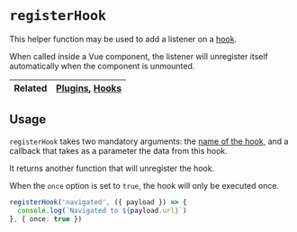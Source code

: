 # `registerHook`

This helper function may be used to add a listener on a [hook](../../guide/hooks.md).

When called inside a Vue component, the listener will unregister itself automatically when the component is unmounted.

| Related | [Plugins](../../guide/plugins.md), [Hooks](../../guide/hooks.md) |
| ------- | ---------------------------------------------------------------- |

## Usage

`registerHook` takes two mandatory arguments: the [name of the hook](../../guide/hooks.md#available-hooks), and a callback that takes as a parameter the data from this hook. 

It returns another function that will unregister the hook.

When the `once` option is set to `true`, the hook will only be executed once.

```ts
registerHook('navigated', ({ payload }) => {
  console.log(`Navigated to ${payload.url}`)
}, { once: true })
```
